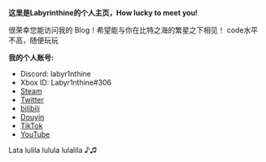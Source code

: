 **这里是Labyrinthine的个人主页，How lucky to meet you!**

很荣幸您能访问我的 Blog！希望能与你在比特之海的繁星之下相见！
code水平不高，随便玩玩

**我的个人账号:**

- Discord: labyr1nthine
- Xbox ID: Labyr1nthine#306
- [Steam](https://steamcommunity.com/id/Yuk1End)
- [Twitter](https://x.com/tr4jectory)
- [bilibili](https://space.bilibili.com/1121987600)
- [Douyin](https://www.douyin.com/user/MS4wLjABAAAAa2OZq6wS4SKV1JHvDEI9WwVwe4HCDBxw7xujUuTzXy0?from_tab_name=main)
- [TikTok](https://www.tiktok.com/@labyr1nthine?_t=ZS-90SfAtZBysC&_r=1)
- [YouTube](https://www.youtube.com/@labyrinthine213)



Lata
lulila
lulula
lulalila ♪♫